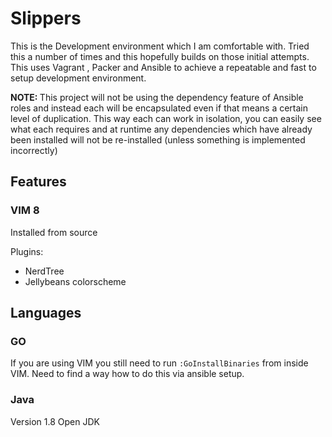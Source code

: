 # Slippers

This is the Development environment which I am comfortable with.  Tried this a number of times and this hopefully builds on those initial attempts.  This uses Vagrant , Packer and Ansible to achieve a repeatable and fast to setup development environment.

<strong>NOTE: </strong> This project will not be using the dependency feature of Ansible roles and instead each will be encapsulated even if that means a certain level of duplication.  This way each can work in isolation, you can easily see what each requires and at runtime any dependencies which have already been installed will not be re-installed (unless something is implemented incorrectly)

## Features

### VIM 8

Installed from source

Plugins:

- NerdTree
- Jellybeans colorscheme

## Languages

### GO

If you are using VIM you still need to run `:GoInstallBinaries` from inside VIM.  Need to find a way how to do this via ansible setup.

### Java

Version 1.8 Open JDK

